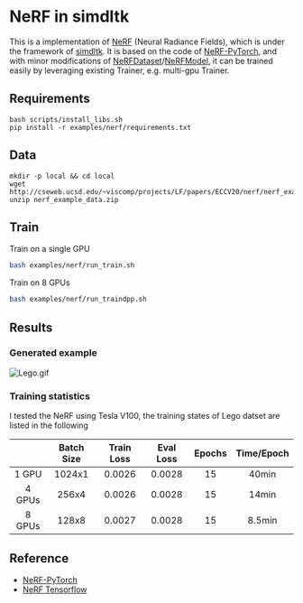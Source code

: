 # NeRF in simdltk
This is a implementation of [NeRF](http://www.matthewtancik.com/nerf) (Neural Radiance Fields), which is under the framework of [simdltk](https://github.com/YongfeiYan/simdltk).
It is based on the code of [NeRF-PyTorch](https://github.com/yenchenlin/nerf-pytorch), and with minor modifications of [NeRFDataset](https://github.com/YongfeiYan/simdltk/tree/master/simdltk/data/nerf_dataset.py#L110)/[NeRFModel](https://github.com/YongfeiYan/simdltk/tree/master/simdltk/model/nerf.py#L450), it can be trained easily by leveraging existing Trainer, e.g. multi-gpu Trainer.

## Requirements 
```
bash scripts/install_libs.sh
pip install -r examples/nerf/requirements.txt
```

## Data 
```
mkdir -p local && cd local
wget http://cseweb.ucsd.edu/~viscomp/projects/LF/papers/ECCV20/nerf/nerf_example_data.zip
unzip nerf_example_data.zip
```

## Train 
Train on a single GPU
```bash 
bash examples/nerf/run_train.sh
```
Train on 8 GPUs
```bash
bash examples/nerf/run_traindpp.sh
```

## Results 
### Generated example
![Lego.gif](https://user-images.githubusercontent.com/41781351/192831270-921aee61-2da1-472c-91f6-fa8513c243ce.gif)
### Training statistics
I tested the NeRF using Tesla V100, the training states of Lego datset are listed in the following

|       | Batch Size | Train Loss | Eval Loss | Epochs | Time/Epoch |
| :--:  | :--:       | :--:       |    :--:   | :--:   |  :--:      |
| 1 GPU |  1024x1    |  0.0026    |  0.0028   | 15     |  40min     |    
| 4 GPUs|  256x4     |  0.0026    |  0.0028   | 15     |  14min     |
| 8 GPUs|  128x8     |  0.0027    |  0.0028   |  15    |  8.5min    |


## Reference
- [NeRF-PyTorch](https://github.com/yenchenlin/nerf-pytorch)
- [NeRF Tensorflow](https://github.com/bmild/nerf)

